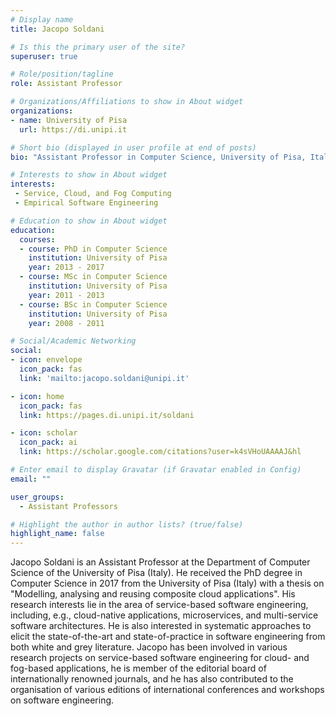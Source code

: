 ```yaml
---
# Display name
title: Jacopo Soldani

# Is this the primary user of the site?
superuser: true

# Role/position/tagline
role: Assistant Professor

# Organizations/Affiliations to show in About widget
organizations:
- name: University of Pisa
  url: https://di.unipi.it

# Short bio (displayed in user profile at end of posts)
bio: "Assistant Professor in Computer Science, University of Pisa, Italia."

# Interests to show in About widget
interests:
 - Service, Cloud, and Fog Computing
 - Empirical Software Engineering

# Education to show in About widget
education:
  courses:
  - course: PhD in Computer Science
    institution: University of Pisa
    year: 2013 - 2017
  - course: MSc in Computer Science
    institution: University of Pisa
    year: 2011 - 2013
  - course: BSc in Computer Science
    institution: University of Pisa
    year: 2008 - 2011

# Social/Academic Networking
social:
- icon: envelope
  icon_pack: fas
  link: 'mailto:jacopo.soldani@unipi.it'

- icon: home
  icon_pack: fas
  link: https://pages.di.unipi.it/soldani

- icon: scholar
  icon_pack: ai
  link: https://scholar.google.com/citations?user=k4sVHoUAAAAJ&hl

# Enter email to display Gravatar (if Gravatar enabled in Config)
email: ""

user_groups:
  - Assistant Professors

# Highlight the author in author lists? (true/false)
highlight_name: false
---
```


Jacopo Soldani is an Assistant Professor at the Department of Computer Science of the University of Pisa (Italy). He received the PhD degree in Computer Science in 2017 from the University of Pisa (Italy) with a thesis on "Modelling, analysing and reusing composite cloud applications". His research interests lie in the area of service-based software engineering, including, e.g., cloud-native applications, microservices, and multi-service software architectures. He is also interested in systematic approaches to elicit the state-of-the-art and state-of-practice in software engineering from both white and grey literature. Jacopo has been involved in various research projects on service-based software engineering for cloud- and fog-based applications, he is member of the editorial board of internationally renowned journals, and he has also contributed to the organisation of various editions of international conferences and workshops on software engineering.

